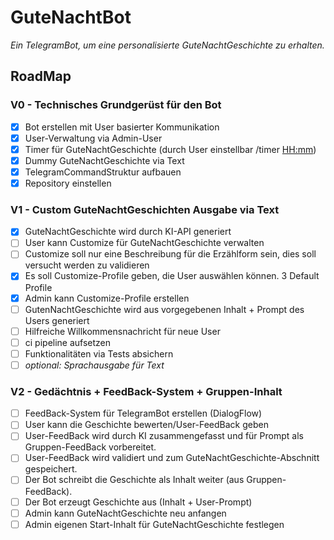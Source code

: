 # GuteNachtBot
_Ein TelegramBot, um eine personalisierte GuteNachtGeschichte zu erhalten._

## RoadMap
### V0 - Technisches Grundgerüst für den Bot
- [x] Bot erstellen mit User basierter Kommunikation
- [x] User-Verwaltung via Admin-User
- [x] Timer für GuteNachtGeschichte (durch User einstellbar /timer <HH:mm>)
- [x] Dummy GuteNachtGeschichte via Text
- [x] TelegramCommandStruktur aufbauen
- [x] Repository einstellen

### V1 - Custom GuteNachtGeschichten Ausgabe via Text
- [x] GuteNachtGeschichte wird durch KI-API generiert
- [ ] User kann Customize für GuteNachtGeschichte verwalten
- [ ] Customize soll nur eine Beschreibung für die Erzählform sein, dies soll versucht werden zu validieren
- [x] Es soll Customize-Profile geben, die User auswählen können. 3 Default Profile
- [x] Admin kann Customize-Profile erstellen
- [ ] GutenNachtGeschichte wird aus vorgegebenen Inhalt + Prompt des Users generiert
- [ ] Hilfreiche Willkommensnachricht für neue User
- [ ] ci pipeline aufsetzen
- [ ] Funktionalitäten via Tests absichern
- [ ] _optional: Sprachausgabe für Text_
 
### V2 - Gedächtnis + FeedBack-System + Gruppen-Inhalt
- [ ] FeedBack-System für TelegramBot erstellen (DialogFlow)
- [ ] User kann die Geschichte bewerten/User-FeedBack geben
- [ ] User-FeedBack wird durch KI zusammengefasst und für Prompt als Gruppen-FeedBack vorbereitet.
- [ ] User-FeedBack wird validiert und zum GuteNachtGeschichte-Abschnitt gespeichert.
- [ ] Der Bot schreibt die Geschichte als Inhalt weiter (aus Gruppen-FeedBack). 
- [ ] Der Bot erzeugt Geschichte aus (Inhalt + User-Prompt)
- [ ] Admin kann GuteNachtGeschichte neu anfangen
- [ ] Admin eigenen Start-Inhalt für GuteNachtGeschichte festlegen